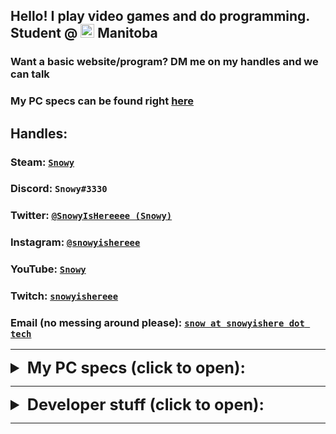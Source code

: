 ## Hello! I play video games and do programming. Student @ <img src="https://emojipedia-us.s3.dualstack.us-west-1.amazonaws.com/thumbs/240/twitter/236/flag-for-canada_1f1e8-1f1e6.png" alt="drawing" width="22" height="22"/> Manitoba

### Want a basic website/program? DM me on my handles and we can talk
### My PC specs can be found right [here](./pcspecs.html) 

## Handles: 

### Steam: [`Snowy`](https://steamcommunity.com/id/SnowyIsHereeee) 
### Discord: `Snowy#3330`
### Twitter: [`@SnowyIsHereeee (Snowy)`](https://twitter.com/SnowyIsHereeee)
### Instagram: [`@snowyishereee`](https://www.instagram.com/snowyishereee/)
### YouTube: [`Snowy`](https://www.youtube.com/channel/UCzbPq7pFUYmdnUwYGnA2omg)
### Twitch: [`snowyishereee`](https://www.twitch.tv/snowyishereee)
### Email (no messing around please): [`snow at snowyishere dot tech`](mailto:snow@snowyishere.tech)

----

<details>
<summary style="font-size: 1.8em">
  <b>My PC specs (click to open): </b>
</summary>
<p> <b>
Notable stuff: <br>
cpu - i7-8700K @3.7 GHz/4.7GHz oc'd - 6 cores <br>
gpu - EVGA GeForce GTX 1070 Ti 8 GB - gddr5x/fan+radiator <br>
ram - Corsair Vengeance RGB Pro 16 GB (2x8 gb) DDR4-3200 <br>
monitor - LG 27GL850-B 27.0" 2560x1440 144 Hz Monitor <br>

Other important stuff: <br>
cpu cooler (air) - Noctua NH-D15S 82.52 CFM <br>
thermal paste (for cpu) - Thermal Grizzly Kryonaut 5.5 g <br>
motherboard - ASRock Z390 Taichi Ultimate ATX LGA1151 <br>
ssd storage - Samsung 970 EVO Plus 2 TB M.2-2280 NVME <br>
hdd storage - Seagate Barracuda Compute 2 TB 3.5" 7200RPM <br>
power supply - Corsair RMx (2018) 850 W 80+ Gold Certified Fully Modular ATX <br>

Extra/peripherals: <br>
case - NZXT H510 ATX Mid Tower Case <br>
case fans - Corsair LL120RGB LED / 43.25 CFM 120 mm <br>
operating system - Windows 10 Pro <br>
keyboard - corsair k68 rgb/wired <br>
mouse - g502 hero wired <br>
</b> </p>
</details>

----

<details>
<summary style="font-size: 1.8em">
  <b>Developer stuff (click to open): </b>
</summary>
<p>

<h3> My GitHub (SnowyIsHere) is available <a href="https://github.com/SnowyIsHere">right here,</a> and my repositories/projects are found <a href="https://github.com/SnowyIsHere?tab=repositories">right here</a></h3>
<h3> Gists are found <a href="https://gist.github.com/SnowyIsHere">here</a> </h3>

<h3> Global MIT License, applied to my gists and most of my projects, found <a href="https://raw.githubusercontent.com/SnowyIsHere/snowyishere.github.io/master/globalLicense.md">here</a> </h3>

<h6> other than this project, which is licensed under the WTFPL; warning: explicit, found <a href="https://raw.githubusercontent.com/snowyishere/snowyishere.github.io/master/LICENSE"> here</a> </h6>
</p>
</details>

----

<link rel="shortcut icon" type="image/png" href="https://emojipedia-us.s3.dualstack.us-west-1.amazonaws.com/thumbs/240/twitter/236/flag-for-canada_1f1e8-1f1e6.png">
